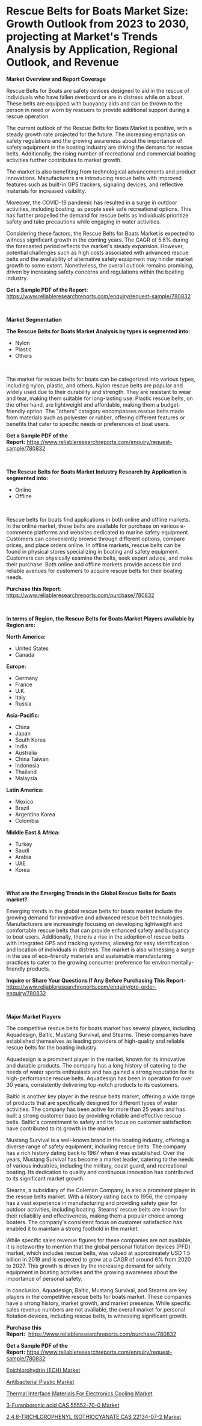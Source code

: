 <p><h1>Rescue Belts for Boats Market Size: Growth Outlook from 2023 to 2030, projecting at Market's Trends Analysis by Application, Regional Outlook, and Revenue</h1></p><p><strong>Market Overview and Report Coverage</strong></p>
<p><p>Rescue Belts for Boats are safety devices designed to aid in the rescue of individuals who have fallen overboard or are in distress while on a boat. These belts are equipped with buoyancy aids and can be thrown to the person in need or worn by rescuers to provide additional support during a rescue operation.</p><p>The current outlook of the Rescue Belts for Boats Market is positive, with a steady growth rate projected for the future. The increasing emphasis on safety regulations and the growing awareness about the importance of safety equipment in the boating industry are driving the demand for rescue belts. Additionally, the rising number of recreational and commercial boating activities further contributes to market growth.</p><p>The market is also benefiting from technological advancements and product innovations. Manufacturers are introducing rescue belts with improved features such as built-in GPS trackers, signaling devices, and reflective materials for increased visibility.</p><p>Moreover, the COVID-19 pandemic has resulted in a surge in outdoor activities, including boating, as people seek safe recreational options. This has further propelled the demand for rescue belts as individuals prioritize safety and take precautions while engaging in water activities.</p><p>Considering these factors, the Rescue Belts for Boats Market is expected to witness significant growth in the coming years. The CAGR of 5.6% during the forecasted period reflects the market's steady expansion. However, potential challenges such as high costs associated with advanced rescue belts and the availability of alternative safety equipment may hinder market growth to some extent. Nonetheless, the overall outlook remains promising, driven by increasing safety concerns and regulations within the boating industry.</p></p>
<p><strong>Get a Sample PDF of the Report:</strong> <a href="https://www.reliableresearchreports.com/enquiry/request-sample/780832">https://www.reliableresearchreports.com/enquiry/request-sample/780832</a></p>
<p>&nbsp;</p>
<p><strong>Market Segmentation</strong></p>
<p><strong>The Rescue Belts for Boats Market Analysis by types is segmented into:</strong></p>
<p><ul><li>Nylon</li><li>Plastic</li><li>Others</li></ul></p>
<p>&nbsp;</p>
<p><p>The market for rescue belts for boats can be categorized into various types, including nylon, plastic, and others. Nylon rescue belts are popular and widely used due to their durability and strength. They are resistant to wear and tear, making them suitable for long-lasting use. Plastic rescue belts, on the other hand, are lightweight and affordable, making them a budget-friendly option. The "others" category encompasses rescue belts made from materials such as polyester or rubber, offering different features or benefits that cater to specific needs or preferences of boat users.</p></p>
<p><strong>Get a Sample PDF of the Report:</strong>&nbsp;<a href="https://www.reliableresearchreports.com/enquiry/request-sample/780832">https://www.reliableresearchreports.com/enquiry/request-sample/780832</a></p>
<p>&nbsp;</p>
<p><strong>The Rescue Belts for Boats Market Industry Research by Application is segmented into:</strong></p>
<p><ul><li>Online</li><li>Offline</li></ul></p>
<p>&nbsp;</p>
<p><p>Rescue belts for boats find applications in both online and offline markets. In the online market, these belts are available for purchase on various e-commerce platforms and websites dedicated to marine safety equipment. Customers can conveniently browse through different options, compare prices, and place orders online. In offline markets, rescue belts can be found in physical stores specializing in boating and safety equipment. Customers can physically examine the belts, seek expert advice, and make their purchase. Both online and offline markets provide accessible and reliable avenues for customers to acquire rescue belts for their boating needs.</p></p>
<p><strong>Purchase this Report:</strong>&nbsp; <a href="https://www.reliableresearchreports.com/purchase/780832">https://www.reliableresearchreports.com/purchase/780832</a></p>
<p>&nbsp;</p>
<p><strong>In terms of Region, the Rescue Belts for Boats Market Players available by Region are:</strong></p>
<p>
    <p> <strong> North America: </strong>
        <ul>
            <li>United States</li>
            <li>Canada</li>
        </ul>
        </p> 
    <p> <strong> Europe: </strong>
        <ul>
            <li>Germany</li>
            <li>France</li>
            <li>U.K.</li>
            <li>Italy</li>
            <li>Russia</li>
        </ul>
        </p> 
    <p> <strong> Asia-Pacific: </strong>
        <ul>
            <li>China</li>
            <li>Japan</li>
            <li>South Korea</li>
            <li>India</li>
            <li>Australia</li>
            <li>China Taiwan</li>
            <li>Indonesia</li>
            <li>Thailand</li>
            <li>Malaysia</li>
        </ul>
        </p> 
    <p> <strong> Latin America: </strong>
        <ul>
            <li>Mexico</li>
            <li>Brazil</li>
            <li>Argentina Korea</li>
            <li>Colombia</li>
        </ul>
        </p> 
    <p> <strong> Middle East & Africa: </strong>
        <ul>
            <li>Turkey</li>
            <li>Saudi</li>
            <li>Arabia</li>
            <li>UAE</li>
            <li>Korea</li>
        </ul>
    </p>
    </p>
<p>&nbsp;</p>
<p><strong>What are the Emerging Trends in the Global Rescue Belts for Boats market?</strong></p>
<p><p>Emerging trends in the global rescue belts for boats market include the growing demand for innovative and advanced rescue belt technologies. Manufacturers are increasingly focusing on developing lightweight and comfortable rescue belts that can provide enhanced safety and buoyancy to boat users. Additionally, there is a rise in the adoption of rescue belts with integrated GPS and tracking systems, allowing for easy identification and location of individuals in distress. The market is also witnessing a surge in the use of eco-friendly materials and sustainable manufacturing practices to cater to the growing consumer preference for environmentally-friendly products.</p></p>
<p><strong>Inquire or Share Your Questions If Any Before Purchasing This Report</strong>- <a href="https://www.reliableresearchreports.com/enquiry/pre-order-enquiry/780832">https://www.reliableresearchreports.com/enquiry/pre-order-enquiry/780832</a></p>
<p>&nbsp;</p>
<p><strong>Major Market Players</strong></p>
<p><p>The competitive rescue belts for boats market has several players, including Aquadesign, Baltic, Mustang Survival, and Stearns. These companies have established themselves as leading providers of high-quality and reliable rescue belts for the boating industry.</p><p>Aquadesign is a prominent player in the market, known for its innovative and durable products. The company has a long history of catering to the needs of water sports enthusiasts and has gained a strong reputation for its high-performance rescue belts. Aquadesign has been in operation for over 30 years, consistently delivering top-notch products to its customers.</p><p>Baltic is another key player in the rescue belts market, offering a wide range of products that are specifically designed for different types of water activities. The company has been active for more than 25 years and has built a strong customer base by providing reliable and effective rescue belts. Baltic's commitment to safety and its focus on customer satisfaction have contributed to its growth in the market.</p><p>Mustang Survival is a well-known brand in the boating industry, offering a diverse range of safety equipment, including rescue belts. The company has a rich history dating back to 1967 when it was established. Over the years, Mustang Survival has become a market leader, catering to the needs of various industries, including the military, coast guard, and recreational boating. Its dedication to quality and continuous innovation has contributed to its significant market growth.</p><p>Stearns, a subsidiary of the Coleman Company, is also a prominent player in the rescue belts market. With a history dating back to 1956, the company has a vast experience in manufacturing and providing safety gear for outdoor activities, including boating. Stearns' rescue belts are known for their reliability and effectiveness, making them a popular choice among boaters. The company's consistent focus on customer satisfaction has enabled it to maintain a strong foothold in the market.</p><p>While specific sales revenue figures for these companies are not available, it is noteworthy to mention that the global personal flotation devices (PFD) market, which includes rescue belts, was valued at approximately USD 1.5 billion in 2019 and is expected to grow at a CAGR of around 6% from 2020 to 2027. This growth is driven by the increasing demand for safety equipment in boating activities and the growing awareness about the importance of personal safety.</p><p>In conclusion, Aquadesign, Baltic, Mustang Survival, and Stearns are key players in the competitive rescue belts for boats market. These companies have a strong history, market growth, and market presence. While specific sales revenue numbers are not available, the overall market for personal flotation devices, including rescue belts, is witnessing significant growth.</p></p>
<p><strong>Purchase this Report:</strong>&nbsp;&nbsp;<a href="https://www.reliableresearchreports.com/purchase/780832">https://www.reliableresearchreports.com/purchase/780832</a></p>
<p></p>
<p><strong>Get a Sample PDF of the Report:</strong>&nbsp;<a href="https://www.reliableresearchreports.com/enquiry/request-sample/780832">https://www.reliableresearchreports.com/enquiry/request-sample/780832</a></p>
<p><p><a href="https://www.linkedin.com/pulse/epichlorohydrin-ech-market-challenges-opportunities-growth/">Epichlorohydrin (ECH) Market</a></p><p><a href="https://www.linkedin.com/pulse/antibacterial-plastic-market-research-report-provides-thorough/">Antibacterial Plastic Market</a></p><p><a href="https://www.linkedin.com/pulse/thermal-interface-materials-electronics-cooling-market-size-2023/">Thermal Interface Materials For Electronics Cooling Market</a></p><p><a href="https://medium.com/@akshatreportprime/3-furanboronic-acid-cas-55552-70-0-market-report-reveals-the-latest-trends-and-growth-opportunities-8d4ebb2f4cf8">3-Furanboronic acid CAS 55552-70-0 Market</a></p><p><a href="https://medium.com/@snehareportprime/2-4-6-trichlorophenyl-isothiocyanate-cas-22134-07-2-market-trends-forecast-and-competitive-5db3a6577eeb">2,4,6-TRICHLOROPHENYL ISOTHIOCYANATE CAS 22134-07-2 Market</a></p></p>